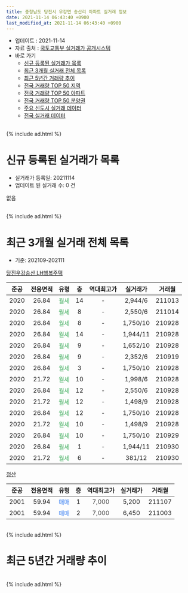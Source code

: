 ```yaml
---
title: 충청남도 당진시 우강면 송산리 아파트 실거래 정보
date: 2021-11-14 06:43:40 +0900
last_modified_at: 2021-11-14 06:43:40 +0900
---
```


* 업데이트 : 2021-11-14
* 자료 출처 : [국토교통부 실거래가 공개시스템](http://rt.molit.go.kr)
* 바로 가기
    * [신규 등록된 실거래가 목록](#신규-등록된-실거래가-목록)
    * [최근 3개월 실거래 전체 목록](#최근-3개월-실거래-전체-목록)
    * [최근 5년간 거래량 추이](#최근-5년간-거래량-추이)
    * [전국 거래량 TOP 50 지역](https://inasie.github.io/apt-trade-info/최근-3개월-전국에서-가장-거래가-많이-발생한-지역)
    * [전국 거래량 TOP 50 아파트](https://inasie.github.io/apt-trade-info/최근-3개월-전국에서-가장-거래가-많이-발생한-아파트)
    * [전국 거래량 TOP 50 분양권](https://inasie.github.io/apt-trade-info/최근-3개월-전국에서-가장-거래가-많이-발생한-분양권)
    * [주요 신도시 실거래 데이터](https://inasie.github.io/apt-trade-info/주요-신도시)
    * [전국 실거래 데이터](https://inasie.github.io/apt-trade-info/전국)
<br>
{% include ad.html %}
<br>

# 신규 등록된 실거래가 목록
* 실거래가 등록일: 20211114
* 업데이트 된 실거래 수: 0 건

없음

<br>
{% include ad.html %}
<br>

# 최근 3개월 실거래 전체 목록
* 기준: 202109-202111


[당진우강송산 LH행복주택](https://search.naver.com/search.naver?query=%EC%B6%A9%EC%B2%AD%EB%82%A8%EB%8F%84+%EB%8B%B9%EC%A7%84%EC%8B%9C+%EC%9A%B0%EA%B0%95%EB%A9%B4+%EC%86%A1%EC%82%B0%EB%A6%AC+%EB%8B%B9%EC%A7%84%EC%9A%B0%EA%B0%95%EC%86%A1%EC%82%B0+LH%ED%96%89%EB%B3%B5%EC%A3%BC%ED%83%9D)

|준공|전용면적|유형|층|역대최고가|실거래가|거래월|
|:---:|:---:|:---:|:---:|:---:|:---:|:---:|
|2020|26.84|<span style="color:#34a853">월세</span>|14|<span style="color:#444444">-</span>|2,944/6|211013|
|2020|26.84|<span style="color:#34a853">월세</span>|8|<span style="color:#444444">-</span>|2,550/6|211014|
|2020|26.84|<span style="color:#34a853">월세</span>|8|<span style="color:#444444">-</span>|1,750/10|210928|
|2020|26.84|<span style="color:#34a853">월세</span>|14|<span style="color:#444444">-</span>|1,944/11|210928|
|2020|26.84|<span style="color:#34a853">월세</span>|9|<span style="color:#444444">-</span>|1,652/10|210928|
|2020|26.84|<span style="color:#34a853">월세</span>|9|<span style="color:#444444">-</span>|2,352/6|210919|
|2020|26.84|<span style="color:#34a853">월세</span>|3|<span style="color:#444444">-</span>|1,750/10|210928|
|2020|21.72|<span style="color:#34a853">월세</span>|10|<span style="color:#444444">-</span>|1,998/6|210928|
|2020|26.84|<span style="color:#34a853">월세</span>|12|<span style="color:#444444">-</span>|2,550/6|210928|
|2020|21.72|<span style="color:#34a853">월세</span>|12|<span style="color:#444444">-</span>|1,498/9|210928|
|2020|26.84|<span style="color:#34a853">월세</span>|12|<span style="color:#444444">-</span>|1,750/10|210928|
|2020|21.72|<span style="color:#34a853">월세</span>|10|<span style="color:#444444">-</span>|1,498/9|210928|
|2020|26.84|<span style="color:#34a853">월세</span>|10|<span style="color:#444444">-</span>|1,750/10|210929|
|2020|26.84|<span style="color:#34a853">월세</span>|1|<span style="color:#444444">-</span>|1,944/11|210930|
|2020|21.72|<span style="color:#34a853">월세</span>|6|<span style="color:#444444">-</span>|381/12|210930|

[청산](https://search.naver.com/search.naver?query=%EC%B6%A9%EC%B2%AD%EB%82%A8%EB%8F%84+%EB%8B%B9%EC%A7%84%EC%8B%9C+%EC%9A%B0%EA%B0%95%EB%A9%B4+%EC%86%A1%EC%82%B0%EB%A6%AC+%EC%B2%AD%EC%82%B0)

|준공|전용면적|유형|층|역대최고가|실거래가|거래월|
|:---:|:---:|:---:|:---:|:---:|:---:|:---:|
|2001|59.94|<span style="color:#4285f3">매매</span>|1|<span style="color:#444444">7,000</span>|5,200|211107|
|2001|59.94|<span style="color:#4285f3">매매</span>|2|<span style="color:#444444">7,000</span>|6,450|211003|


<br>
{% include ad.html %}
<br>

# 최근 5년간 거래량 추이


<div style="width:100%;">
    <canvas id="deal_progress" height="200"></canvas>
</div>

<script>
new Chart(document.getElementById("deal_progress"), {
    type: 'line',
    data: {
        labels: ['201611','201612','201701','201702','201703','201704','201705','201706','201707','201708','201709','201710','201711','201712','201801','201802','201803','201804','201805','201806','201807','201808','201809','201810','201811','201812','201901','201902','201903','201904','201905','201906','201907','201908','201909','201910','201911','201912','202001','202002','202003','202004','202005','202006','202007','202008','202009','202010','202011','202012','202101','202102','202103','202104','202105','202106','202107','202108','202109','202110','202111'],
        datasets: [{
            label: '매매',
            pointRadius: 1,
            data: [0, 0, 0, 0, 0, 2, 0, 0, 1, 1, 2, 3, 1, 0, 0, 1, 2, 0, 1, 0, 0, 0, 0, 0, 2, 1, 1, 1, 2, 0, 0, 0, 0, 1, 1, 0, 2, 1, 1, 3, 0, 1, 0, 0, 4, 0, 0, 1, 0, 2, 2, 6, 4, 6, 0, 0, 1, 2, 0, 1, 1],
            borderColor: "rgba(255, 201, 14, 1)",
            backgroundColor: "rgba(255, 201, 14, 0.5)",
            fill: false,
            lineTension: 0
        },{
            label: '전월세',
            pointRadius: 1,
            data: [0, 0, 0, 2, 1, 0, 0, 0, 3, 3, 0, 1, 0, 2, 0, 0, 3, 0, 1, 1, 1, 1, 0, 0, 0, 0, 1, 0, 1, 0, 0, 0, 0, 1, 1, 0, 0, 1, 0, 0, 1, 1, 1, 1, 1, 0, 0, 0, 2, 9, 0, 0, 2, 2, 1, 2, 2, 0, 13, 2, 0],
            borderColor: "rgba(0, 141, 185, 1)",
            backgroundColor: "rgba(0, 141, 185, 0.5)",
            fill: false,
            lineTension: 0
        }
        ]
    },
    options: {
        responsive: true,
        title: {
            display: false
        },
        tooltips: {
            mode: 'index',
            intersect: false
        },
        hover: {
            mode: 'nearest',
            intersect: true
        },
        scales: {
            xAxes: [{
                display: true,
                scaleLabel: {
                    display: true,
                    labelString: '년/월'
                }
            }],
            yAxes: [{
                display: true,
                ticks: {
                    suggestedMin: 0,
                },
                scaleLabel: {
                    display: true,
                    labelString: '실거래 수'
                }
            }]
        }
    }
});

</script>


<br>
{% include ad.html %}
<br>


